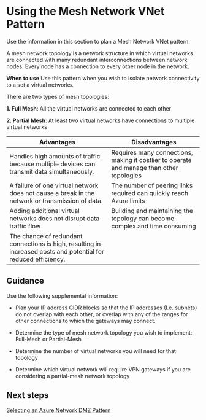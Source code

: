 # Using the Mesh Network VNet Pattern

Use the information in this section to plan a Mesh Network VNet pattern.


A mesh network topology is a network structure in which virtual networks are connected with many redundant interconnections between network nodes. Every node has a connection to every other node in the network. 


**When to use**
Use this pattern when you wish to isolate network connectivity to a set a virtual networks.

There are two types of mesh topologies: 

  **1. Full Mesh**:  All the virtual networks are connected to each other
  
  **2. Partial Mesh**:  At least two virtual networks have connections to multiple virtual networks 



|**Advantages** | **Disadvantages** |  
| -------------| -------------| 
|Handles high amounts of traffic because multiple devices can transmit data simultaneously. | Requires many connections, making it costlier to operate and manage than other topologies |
|A failure of one virtual network does not cause a break in the network or transmission of data. |The number of peering links required can quickly reach Azure limits |
| Adding additional virtual networks does not disrupt data traffic flow | Building and maintaining the topology can become complex and time consuming |
| The chance of redundant connections is high, resulting in increased costs and potential for reduced efficiency. |  |


## Guidance
Use the following supplemental information:

  - Plan your IP address CIDR blocks so that the IP addresses (I.e. subnets)  do not overlap with each other, or overlap with any of the ranges for other connections to which the gateways may connect.

  - Determine the type of mesh network topology you wish to implement: Full-Mesh or Partial-Mesh
	
  - Determine the number of virtual networks you will need for that topology
	
  - Determine which virtual network will require VPN gateways if you are considering a partial-mesh network topology



## Next steps
[Selecting an Azure Network DMZ Pattern](3.4-Selecting-an-Azure-Network-DMZ-Pattern.md)

